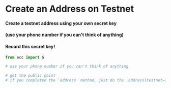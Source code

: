 
# Create an Address on Testnet

#### Create a testnet address using your own secret key
#### (use your phone number if you can't think of anything)
#### Record this secret key!


```python
from ecc import G

# use your phone number if you can't think of anything

# get the public point
# if you completed the `address` method, just do the .address(testnet=True) method on the public point
```

